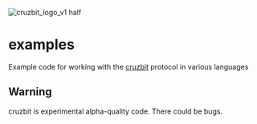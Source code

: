 ![cruzbit_logo_v1 half](https://user-images.githubusercontent.com/51346587/61192334-61417480-a668-11e9-94a6-bdbc43243600.png)

# examples

Example code for working with the [cruzbit](https://github.com/cruzbit/cruzbit) protocol in various languages

## Warning

cruzbit is experimental alpha-quality code. There could be bugs.
